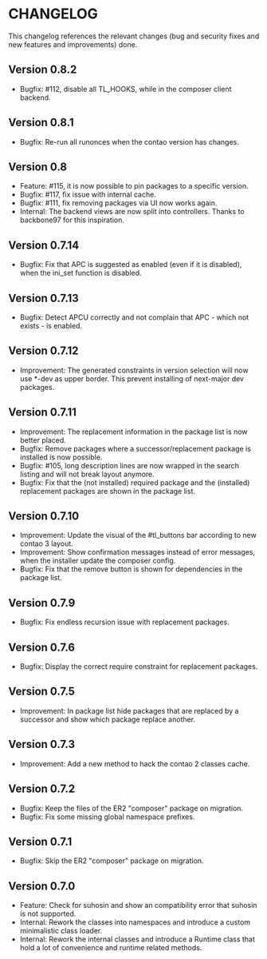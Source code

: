 CHANGELOG
=========

This changelog references the relevant changes (bug and security fixes and new features and improvements) done.

Version 0.8.2
-------------

* Bugfix: #112, disable all TL_HOOKS, while in the composer client backend.

Version 0.8.1
-------------

* Bugfix: Re-run all runonces when the contao version has changes.

Version 0.8
-----------

* Feature: #115, it is now possible to pin packages to a specific version.
* Bugfix: #117, fix issue with internal cache.
* Bugfix: #111, fix removing packages via UI now works again.
* Internal: The backend views are now split into controllers. Thanks to backbone97 for this inspiration.

Version 0.7.14
--------------

* Bugfix: Fix that APC is suggested as enabled (even if it is disabled), when the ini_set function is disabled.

Version 0.7.13
--------------

* Bugfix: Detect APCU correctly and not complain that APC - which not exists - is enabled.

Version 0.7.12
--------------

* Improvement: The generated constraints in version selection will now use *-dev as upper border. This prevent installing of next-major dev packages.

Version 0.7.11
--------------

* Improvement: The replacement information in the package list is now better placed.
* Bugfix: Remove packages where a successor/replacement package is installed is now possible.
* Bugfix: #105, long description lines are now wrapped in the search listing and will not break layout anymore.
* Bugfix: Fix that the (not installed) required package and the (installed) replacement packages are shown in the package list.

Version 0.7.10
--------------

* Improvement: Update the visual of the #tl_buttons bar according to new contao 3 layout.
* Improvement: Show confirmation messages instead of error messages, when the installer update the composer config.
* Bugfix: Fix that the remove button is shown for dependencies in the package list.

Version 0.7.9
-------------

* Bugfix: Fix endless recursion issue with replacement packages.

Version 0.7.6
-------------

* Bugfix: Display the correct require constraint for replacement packages.

Version 0.7.5
-------------

* Improvement: In package list hide packages that are replaced by a successor and show which package replace another.

Version 0.7.3
-------------

* Improvement: Add a new method to hack the contao 2 classes cache.

Version 0.7.2
-------------

* Bugfix: Keep the files of the ER2 "composer" package on migration.
* Bugfix: Fix some missing global namespace prefixes.

Version 0.7.1
-------------

* Bugfix: Skip the ER2 "composer" package on migration.

Version 0.7.0
-------------

* Feature: Check for suhosin and show an compatibility error that suhosin is not supported.
* Internal: Rework the classes into namespaces and introduce a custom minimalistic class loader.
* Internal: Rework the internal classes and introduce a Runtime class that hold a lot of convenience and runtime related methods.
